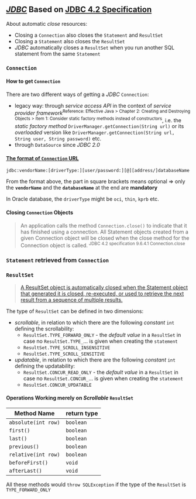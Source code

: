 ## [*JDBC*](https://docs.oracle.com/javase/8/docs/technotes/guides/jdbc/) Based on [JDBC 4.2 Specification](http://download.oracle.com/otn-pub/jcp/jdbc-4_2-mrel2-spec/jdbc4.2-fr-spec.pdf?AuthParam=1538462986_7e717e788b18beae093c9c5f27917be9)
About automatic *close* resources:
* Closing a `Connection` also closes the `Statement` and `ResultSet`
* Closing a `Statement` also closes the `ResultSet`
* *JDBC* automatically closes a `ResultSet` when you run another SQL statement from the same `Statement`
### `Connection`
#### How to get `Connection`
There are two different ways of getting a *JDBC* `Connection`:

* legacy way: through *service access API* in the context of *service provider framework*<sup>Reference: Effective Java > Chapter 2: Creating and Destroying Objects > Item 1: Consider static factory methods instead of constructors</sup>, i.e. the *static factory method* `DriverManager.getConnection(String url)` or its *overloaded* version like `DriverManager.getConnection(String url, String user, String password)` etc.
* through `DataSource` since *JDBC 2.0*

#### [The format of `Connection` URL](https://docs.oracle.com/cd/B28359_01/java.111/b31224/urls.htm#BEIJFHHB)
`jdbc:vendorName:[driverType:][user/password:][@][address/]databaseName`

From the format above, the part in square brackets means optional => only the **`vendorName`** and the **`databaseName`** at the end are **mandatory**

In Oracle database, the `driverType` might be `oci`, `thin`, `kprb` etc.

#### Closing `Connection` Objects
> An application calls the method `Connection.close()` to indicate that it has finished using a connection. All Statement objects created from a given Connection object will be closed when the close method for the Connection object is called.<sup> JDBC 4.2 specification 9.6.4.1 Connection.close<sp>


### `Statement` retrieved from `Connection`
  
### `ResultSet`

> [A ResultSet object is automatically closed when the Statement object that generated it is closed, re-executed, or used to retrieve the next result from a sequence of multiple results.](https://docs.oracle.com/javase/8/docs/api/java/sql/ResultSet.html)

The type of `ResultSet` can be defined in two dimensions:
* *scrollable*, in relation to which there are the following *constant* `int` defining the scrollability:
  * `ResultSet.TYPE_FORWARD_ONLY` - the *default value* in a `ResultSet` in case no `ResultSet.TYPE_`... is given when creating the `statement`
  * `ResultSet.TYPE_SCROLL_INSENSITIVE`
  * `ResultSet.TYPE_SCROLL_SENSITIVE`
* *updatable*, in relation to which there are the following *constant* `int` defining the updatability: 
  * `ResultSet.CONCUR_READ_ONLY` - the *default value* in a `ResultSet` in case no `ResultSet.CONCUR_`... is given when creating the `statement`
  * `ResultSet.CONCUR_UPDATABLE`
    
#### Operations Working merely on *Scrollable* `ResultSet`
Method Name         | return type 
--------------------|------------
`absolute(int row)` |`boolean`
`first()`           |`boolean`
`last()`            |`boolean`
`previous()`        |`boolean`
`relative(int row)` |`boolean`
`beforeFirst()`     |`void`
`afterLast()`       |`void`

All these methods would `throw SQLException` if the type of the `ResultSet` is `TYPE_FORWARD_ONLY`  
